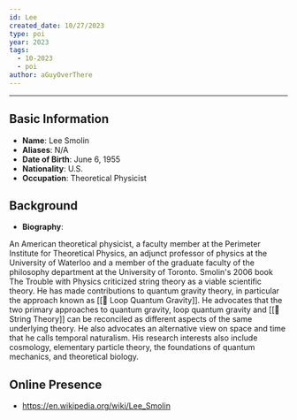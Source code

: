 ```yaml
---
id: Lee
created_date: 10/27/2023
type: poi
year: 2023
tags:
  - 10-2023
  - poi
author: aGuyOverThere
---
```


----

## Basic Information

- **Name**: Lee Smolin
- **Aliases**: N/A
- **Date of Birth**: June 6, 1955
- **Nationality**:  U.S.
- **Occupation**: Theoretical Physicist

## Background

- **Biography**: 

An American theoretical physicist, a faculty member at the Perimeter Institute for Theoretical Physics, an adjunct professor of physics at the University of Waterloo and a member of the graduate faculty of the philosophy department at the University of Toronto. Smolin's 2006 book The Trouble with Physics criticized string theory as a viable scientific theory. He has made contributions to quantum gravity theory, in particular the approach known as [[🔭 Loop Quantum Gravity]]. He advocates that the two primary approaches to quantum gravity, loop quantum gravity and [[🔭 String Theory]] can be reconciled as different aspects of the same underlying theory. He also advocates an alternative view on space and time that he calls temporal naturalism. His research interests also include cosmology, elementary particle theory, the foundations of quantum mechanics, and theoretical biology.

## Online Presence

- https://en.wikipedia.org/wiki/Lee_Smolin

